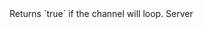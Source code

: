 <function name="IsLooping" parent="IGModAudioChannel" type="classfunc">
	<description>
		Returns `true` if the channel will loop.
		<added version="0.4"></added>
	</description>
	<realm>Server</realm>
	<rets>
		<ret name="" type="boolean"></ret>
	</rets>
</function>